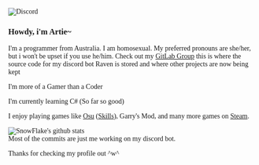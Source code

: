 <span style="font-family:Poppins;">
  
![Discord](https://discord.c99.nl/widget/theme-2/389252140184633363.png)

<h3>Howdy, i'm Artie~</h3>

I'm a programmer from Australia. I am homosexual. My preferred pronouns are she/her, but i won't be upset if you use he/him. Check out my [GitLab Group](https://gitlab.com/raven0-bot) this is where the source code for my discord bot Raven is stored and where other projects are now being kept

I'm more of a Gamer than a Coder

I'm currently learning C# (So far so good)

I enjoy playing games like <a href="https://osu.ppy.sh/users/15146700">Osu</a> (<a href="http://osuskills.com/user/ArtieFuzz">Skills</a>), Garry's Mod, and many more games on <a href="https://steamcommunity.com/id/ArtieFuzzz/">Steam</a>.

![SnowFlake's github stats](https://snowflake-ui-git-stats.vercel.app/api?username=ArtieFuzzz&show_icons=true&theme=vue-dark)
<br>Most of the commits are just me working on my discord bot.

Thanks for checking my profile out ^w^
</span>
